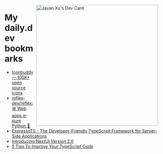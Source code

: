 
<a href="https://app.daily.dev/JavanXU"><img align="right" src="https://api.daily.dev/devcards/e45a150971844cd6959a94bb94e861ea.png?r=quw" width="400" alt="Javan Xu's Dev Card"/></a>

# My daily.dev bookmarks
<!-- daily.dev BOOKMARKS:START -->
- [Iconbuddy — 100K+ open source icons](https://app.daily.dev/posts/POZwWUwZ1?utm_source=rss&utm_medium=bookmarks&utm_campaign=6ueXw3FRNQzpNtewCDbI6)
- [reflex-dev/reflex: 🕸 Web apps in pure Python 🐍](https://app.daily.dev/posts/UOrEu31aA?utm_source=rss&utm_medium=bookmarks&utm_campaign=6ueXw3FRNQzpNtewCDbI6)
- [ExpressoTS - The Developer-Friendly TypeScript Framework for Server-Side Applications](https://app.daily.dev/posts/yFijD2ZlV?utm_source=rss&utm_medium=bookmarks&utm_campaign=6ueXw3FRNQzpNtewCDbI6)
- [Introducing NextUI Version 2.0](https://app.daily.dev/posts/jr9PjmHLU?utm_source=rss&utm_medium=bookmarks&utm_campaign=6ueXw3FRNQzpNtewCDbI6)
- [5 Tips To Improve Your TypeScript Code](https://app.daily.dev/posts/QPunk9Sda?utm_source=rss&utm_medium=bookmarks&utm_campaign=6ueXw3FRNQzpNtewCDbI6)
<!-- daily.dev BOOKMARKS:END -->
